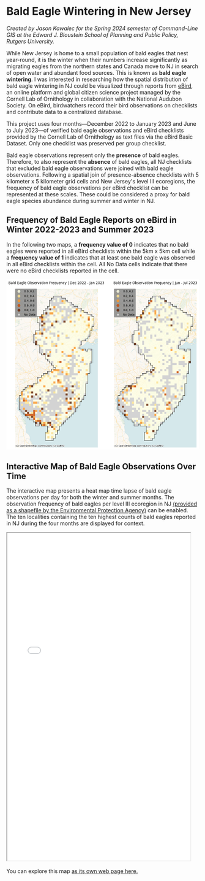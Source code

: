 # Bald Eagle Wintering in New Jersey

*Created by Jason Kawalec for the Spring 2024 semester of Command-Line GIS at the Edward J. Bloustein School of Planning and Public Policy, Rutgers University.*

While New Jersey is home to a small population of bald eagles that nest year-round, it is the winter when their numbers increase significantly as migrating eagles from the northern states and Canada move to NJ in search of open water and abundant food sources. This is known as **bald eagle wintering**. I was interested in researching how the spatial distribution of bald eagle wintering in NJ could be visualized through reports from [eBird](https://ebird.org/about), an online platform and global citizen science project managed by the Cornell Lab of Ornithology in collaboration with the National Audubon Society. On eBird, birdwatchers record their bird observations on checklists and contribute data to a centralized database. 

This project uses four months—December 2022 to January 2023 and June to July 2023—of verified bald eagle observations and eBird checklists provided by the Cornell Lab of Ornithology as text files via the eBird Basic Dataset. Only one checklist was preserved per group checklist. 

Bald eagle observations represent only the **presence** of bald eagles. Therefore, to also represent the **absence** of bald eagles, all NJ checklists that excluded bald eagle observations were joined with bald eagle observations. Following a spatial join of presence-absence checklists with 5 kilometer x 5 kilometer grid cells and New Jersey's level III ecoregions, the frequency of bald eagle observations per eBird checklist can be represented at these scales. These could be considered a proxy for bald eagle species abundance during summer and winter in NJ. 

## Frequency of Bald Eagle Reports on eBird in Winter 2022-2023 and Summer 2023

In the following two maps, a **frequency value of 0** indicates that no bald eagles were reported in all eBird checklists within the 5km x 5km cell while a **frequency value of 1** indicates that at least one bald eagle was observed in all eBird checklists within the cell. All No Data cells indicate that there were no eBird checklists reported in the cell.

![Bald Eagle Frequency Maps](frequency_raster_bald_eagle_maps.png)

## Interactive Map of Bald Eagle Observations Over Time

The interactive map presents a heat map time lapse of bald eagle observations per day for both the winter and summer months. The observation frequency of bald eagles per level III ecoregion in NJ [(provided as a shapefile by the Environmental Protection Agency)](http://ecologicalregions.info/htm/nj_eco.htm) can be enabled. The ten localities containing the ten highest counts of bald eagles reported in NJ during the four months are displayed for context. 

<iframe src="bald_eagle_wintering_nj.html" height="855" width="95%"></iframe>

You can explore this map [as its own web page here.](bald_eagle_wintering_nj.html)
